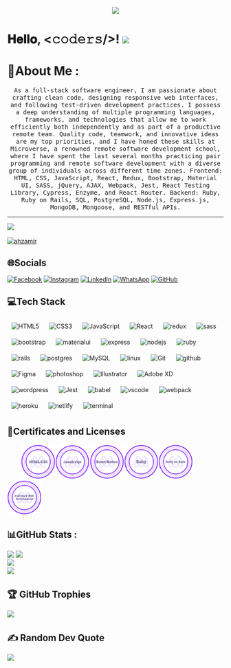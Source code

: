 <p align="center"><img  src="https://media3.giphy.com/media/f3iwJFOVOwuy7K6FFw/giphy.gif"/></p>

<h1  color="pink">
        𝐇𝐞𝐥𝐥𝐨, &lt;𝚌𝚘𝚍𝚎𝚛𝚜/&gt;!
  <a target="_blank">
    <img src="https://github.com/JayantGoel001/JayantGoel001/blob/master/GIF/Hi.gif" width="40px" />
  </a>
</h1>


# 💫About Me :
<p align="center">
  <samp>
    As a full-stack software engineer, I am passionate about crafting clean code, designing responsive web interfaces, and following test-driven development practices. I possess a deep understanding of multiple programming languages, frameworks, and technologies that allow me to work efficiently both independently and as part of a productive remote team. Quality code, teamwork, and innovative ideas are my top priorities, and I have honed these skills at Microverse, a renowned remote software development school, where I have spent the last several months practicing pair programming and remote software development with a diverse group of individuals across different time zones.
    Frontend: HTML, CSS, JavaScript, React, Redux, Bootstrap, Material UI, SASS, jQuery, AJAX, Webpack, Jest, React Testing Library, Cypress, Enzyme, and React Router.
    Backend: Ruby, Ruby on Rails, SQL, PostgreSQL, Node.js, Express.js, MongoDB, Mongoose, and RESTful APIs.
  </samp>
</p>

---
[![](https://visitcount.itsvg.in/api?id=ahzamir&icon=0&color=12)](https://visitcount.itsvg.in)

<div align="start">
  <a href = "https://commits.top/afghanistan.html" target="_blank">
		<img src="https://img.shields.io/badge/Most%20Active%20GitHub%20User%20in%20Afghanistan%20Rank-%232-lightgrey" alt="ahzamir" target="_blank" height="25" />
  </a>
</div>

## 🌐Socials
[![Facebook](https://img.shields.io/badge/Facebook-%231877F2.svg?logo=Facebook&logoColor=white)](https://www.facebook.com/profile.php?id=100012126671675) [![Instagram](https://img.shields.io/badge/Instagram-%23E4405F.svg?logo=Instagram&logoColor=white)](https://www.instagram.com/ahmad_zamir_yousufi/) [![LinkedIn](https://img.shields.io/badge/LinkedIn-%230077B5.svg?logo=linkedin&logoColor=white)](https://linkedin.com/in/ahzamir) [![WhatsApp](https://img.shields.io/badge/WhatsApp-%2325D366.svg?logo=WhatsApp&logoColor=white)](https://wa.me/93700516248) [![GitHub](https://img.shields.io/badge/GitHub-%23121011.svg?logo=GitHub&logoColor=white)](https://github.com/ahzamir)
  

## 💻Tech Stack
<div align="left">
<img style="margin: 10px" src="https://skillicons.dev/icons?i=html" alt="HTML5"  width="40px" />  
<img style="margin: 10px" src="https://skillicons.dev/icons?i=css" alt="CSS3"  width="40px" />
<img style="margin: 10px" src="https://skillicons.dev/icons?i=js" alt="JavaScript"  width="40px" />
<img style="margin: 10px" src="https://skillicons.dev/icons?i=react" alt="React"  width="40px" />
<img style="margin: 10px" src="https://skillicons.dev/icons?i=redux" alt="redux"  width="40px" height="40px" />
<img style="margin: 10px" src="https://skillicons.dev/icons?i=sass" alt="sass"  width="40px" height="40px" />
<img style="margin: 10px" src="https://skillicons.dev/icons?i=bootstrap" alt="bootstrap"  width="40px" height="40px" />
<img style="margin: 10px" src="https://skillicons.dev/icons?i=materialui" alt="materialui"  width="40px" height="40px" />
<img style="margin: 10px" src="https://skillicons.dev/icons?i=express" alt="express"  width="40px" height="40px" />
<img style="margin: 10px" src="https://skillicons.dev/icons?i=nodejs" alt="nodejs"  width="40px" height="40px" />
<img style="margin: 10px" src="https://skillicons.dev/icons?i=ruby" alt="ruby"  width="40px" height="40px" />
<img style="margin: 10px" src="https://skillicons.dev/icons?i=rails" alt="rails"  width="40px" height="40px" />
<img style="margin: 10px" src="https://skillicons.dev/icons?i=postgres" alt="postgres"  width="40px" />
<img style="margin: 10px" src="https://skillicons.dev/icons?i=mysql" alt="MySQL"  width="40px" /> 
<img style="margin: 10px" src="https://skillicons.dev/icons?i=linux" alt="linux"  width="40px" height="40px" />
<img style="margin: 10px" src="https://skillicons.dev/icons?i=git" alt="Git"  width="40px" /> 
<img style="margin: 10px" src="https://skillicons.dev/icons?i=github" alt="github"  width="40px" height="40px" />
<img style="margin: 10px" src="https://skillicons.dev/icons?i=figma" alt="Figma"  width="40px" /> 
<img style="margin: 10px" src="https://skillicons.dev/icons?i=ps" alt="photoshop"  width="40px" /> 
<img style="margin: 10px" src="https://skillicons.dev/icons?i=ai"  alt="Illustrator"  width="40px" />  
<img style="margin: 10px" src="https://profilinator.rishav.dev/skills-assets/adobexd.png" alt="Adobe XD"  width="40px" />
<img style="margin: 10px" src="https://skillicons.dev/icons?i=wordpress" alt="wordpress"  width="40px" /> 
<img style="margin: 10px" src="https://skillicons.dev/icons?i=jest" alt="Jest"  width="40px" height="40px" />  
<img style="margin: 10px" src="https://skillicons.dev/icons?i=babel" alt="babel"  width="40px" height="40px" />
<img style="margin: 10px" src="https://skillicons.dev/icons?i=vscode" alt="vscode"  width="40px" height="40px" />
<img style="margin: 10px" src="https://skillicons.dev/icons?i=webpack" alt="webpack"  width="40px" height="40px" />
<img style="margin: 10px" src="https://skillicons.dev/icons?i=heroku" alt="heroku"  width="40px" height="40px" />
<img style="margin: 10px" src="https://skillicons.dev/icons?i=netlify" alt="netlify"  width="40px" height="40px" />
<img style="margin: 10px" src="https://skillicons.dev/icons?i=terminal" alt="terminal"  width="40px" height="40px" />
</div>

## 📜Certificates and Licenses

<p align="left">
  &nbsp; &nbsp; &nbsp; &nbsp; <a href="https://www.credential.net/ad7d12a5-5f61-45b7-ac59-4c978a0784a1#gs.fqjwn9" target="_blank"><img src="./images/html-css.png" alt="html-css"  width="80"></a><a href="https://www.credential.net/c48dc01c-a16d-40f4-9673-224f819ed3fa#gs.fqkctk" target="_blamk"><img src="./images/javascript.png" alt="javascript"  width="80"></a><a href="https://www.credential.net/0fd5251e-4562-444b-9985-41475dc5fbc0#gs.fqkvx2" target="_blank"><img src="./images/react-redux.png" alt="react-redux"  width="80"></a><a href="https://www.credential.net/493dcb38-b77f-4a40-b06f-751bd01ff108#gs.fqkzfn" target="_blank"><img src="./images/ruby.png" alt="ruby"  width="80"></a><a href="https://www.credential.net/bf0e3410-5cc9-4e14-800c-f52d3037715f#gs.fql30d" target="_blank"><img src="./images/ruby-on-rails.png" alt="ruby-on-rails"  width="80"></a><a href="https://www.credential.net/6319e66d-9ca1-4ecd-a528-c5b0f4ca2a3f#gs.fqtl4n" target="_blank"><img src="./images/full-stack.png" alt="full-stack"  width="80"></a>
</p>

## 📊GitHub Stats :
![](https://activity-graph.herokuapp.com/graph?username=ahzamir&theme=redical&hide_border=true&area=true)
![](https://github-readme-stats.vercel.app/api?username=ahzamir&theme=highcontrast&hide_border=false&include_all_commits=false&count_private=true)<br/>
![](https://github-readme-streak-stats.herokuapp.com/?user=ahzamir&theme=highcontrast&hide_border=false)<br/>
![](https://github-readme-stats.vercel.app/api/top-langs/?username=ahzamir&theme=highcontrast&hide_border=false&include_all_commits=false&count_private=true&layout=compact)<br/>

## 🏆 GitHub Trophies
![](https://github-profile-trophy.vercel.app/?username=ahzamir&theme=onedark&no-frame=false&no-bg=true&margin-w=4)

## ✍️ Random Dev Quote
![](https://quotes-github-readme.vercel.app/api?type=horizontal&theme=dark)
